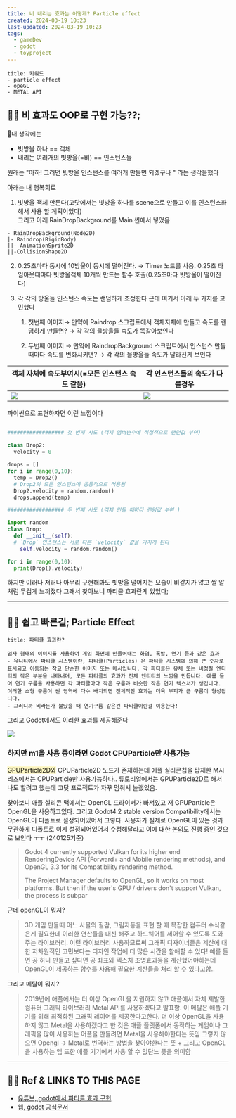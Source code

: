 ```yaml
---
title: 비 내리는 효과는 어떻게? Particle effect
created: 2024-03-19 10:23
last-updated: 2024-03-19 10:23
tags:
  - gameDev
  - godot
  - toyproject
---
```

```ad-note
title: 키워드
- particle effect
- opeGL
- METAL API  
```


## 👯‍♂️ 비 효과도 OOP로 구현 가능??;

내 생각에는 
- 빗방울 하나 ==  객체
- 내리는 여러개의 빗방울(=비) == 인스턴스들

원래는 "아하! 그러면 빗방울 인스턴스를 여러개 만들면 되겠구나 " 라는 생각을했다



아래는 내 행복회로

1. 빗방울 객체 만든다(고닷에서는 빗방울 하나를 scene으로 만들고 이를 인스턴스화해서 사용 할 계획이었다)  
    그리고 아래 RainDropBackground를 Main 씬에서 넣었음
    

```
- RainDropBackground(Node2D)
|- Raindrop(RigidBody)
||- AnimationSprite2D
||-CollisionShape2D
```

2. 0.25초마다 동시에 10방울이 동시에 떨어진다. → Timer 노드를 사용. 0.25초 타임아웃때마다 빗방울객체 10개씩 만드는 함수 호출(0.25초마다 빗방울이 떨어진다)
    
3. 각 각의 방울들 인스턴스 속도는 랜덤하게 조정한다 근데 여기서 아래 두 가지를 고민했다
    
    1. 첫번째 이미지→ 만약에 Raindrop 스크립트에서 객체자체에 만들고 속도를 랜덤하게 만들면? → 각 각의 물방울들 속도가 똑같아보인다
        
    2. 두번째 이미지 → 만약에 RaindropBackground 스크립트에서 인스턴스 만들 때마다 속도를 변화시키면? → 각 각의 물방울들 속도가 달라진게 보인다

| 객체 자체에 속도부여시(=모든 인스턴스 속도 같음)         | 각 인스턴스들의 속도가 다를경우                    |
| ------------------------------------ | ------------------------------------ |
| ![](https://i.imgur.com/gM16tKh.png) | ![](https://i.imgur.com/B3Evupq.png) |

파이썬으로 표현하자면 이런 느낌이다

```python

################## 첫 번째 시도 (객체 멤버변수에 직접적으로 랜던값 부여)
  
class Drop2:
  velocity = 0

drops = []
for i in range(0,10):
  temp = Drop2()
  # Drop2의 모든 인스턴스에 공통적으로 적용됨
  Drop2.velocity = random.random()
  drops.append(temp)

################## 두 번째 시도 (객체 만들 때마다 랜덤값 부여 )

import random
class Drop:
  def __init__(self):
  # `Drop` 인스턴스는 서로 다른 `velocity` 값을 가지게 된다
    self.velocity = random.random()

for i in range(0,10):
  print(Drop().velocity) 

```


하지만 이러나 저러나 아무리 구현해봐도 빗방울 떨어지는 모습이 비같지가 않고 쌀 알처럼 무겁게 느껴졌다 그래서 찾아보니 파티클 효과란게 있었다; 


--- 

## 👯‍♂️ 쉽고 빠른길; Particle Effect

```ad-important
title: 파티클 효과란?

입자 형태의 이미지를 사용하여 게임 화면에 만들어내는 화염, 폭발, 연기 등과 같은 효과  
- 유니티에서 파티클 시스템이란, 파티클(Particles) 은 파티클 시스템에 의해 큰 숫자로 표시되고 이동되는 작고 단순한 이미지 또는 메시입니다. 각 파티클은 유체 또는 비정질 엔티티의 작은 부분을 나타내며, 모든 파티클의 효과가 전체 엔티티의 느낌을 만듭니다. 예를 들어 연기 구름을 사용하면 각 파티클마다 작은 구름과 비슷한 작은 연기 텍스처가 생깁니다. 이러한 소형 구름이 씬 영역에 다수 배치되면 전체적인 효과는 더욱 부피가 큰 구름이 형성됩니다.  
- 그러니까 비라든가 불났을 때 연기구름 같은건 파티클이란걸 이용한다!
```

그리고 Godot에서도 이러한 효과를 제공해준다

![](https://i.imgur.com/ZpxgEZt.png)



### 하지만 m1을 사용 중이라면 Godot CPUParticle만 사용가능

<mark style="background: #FFF3A3A6;">GPUParticle2D와</mark> CPUParticle2D 노드가 존재하는데 애플 실리콘칩을 탑재한 M시리즈에서는 CPUParticle만 사용가능하다.. 튜토리얼에서는 GPUParticle2D로 해서 나도 할려고 했는데 고닷 프로젝트가 자꾸 멈춰서 놀랬었음.

찾아보니 애플 실리콘 맥에서는 OpenGL 드라이버가 빠져있고 저 GPUParticle은 OpenGL을 사용하고있다. 그리고 Godot4.2 stable version Compatibility에서는 OpenGL이 디폴트로 설정되어있어서 그렇다. 사용자가 실제로 OpenGL이 있는 것과 무관하게 디폴트로 이게 설정되어있어서 수정해달라고 이에 대한 [논의](https://github.com/godotengine/godot-proposals/issues/8006)도 진행 중인 것으로 보인다 ㅜㅜ (240125기준)

> Godot 4 currently supported Vulkan for its higher end RenderingDevice API (Forward+ and Mobile rendering methods), and OpenGL 3.3 for its Compatibility rendering method.
> 
> The Project Manager defaults to OpenGL, so it works on most platforms. But then if the user's GPU / drivers don't support Vulkan, the process is subpar

근데 openGL이 뭐지?

> 3D 게임 만들때 어느 사물의 질감, 그림자등을 표현 할 때 복잡한 컴퓨터 수식같은게 필요한데 이러한 연산들을 대신 해주고 하드웨어를 제어할 수 있도록 도와주는 라이브러리. 이런 라이브러리 사용하므로써 그래픽 디자이너들은 계산에 대한 저차원적인 고민보다는 디자인 작업에 더 많은 시간을 할애할 수 있다! 예를 들면 공 하나 만들고 싶다면 공 좌표와 텍스처 조명효과등을 계산했어야하는데 OpenGL이 제공하는 함수를 사용해 필요한 계산들을 처리 할 수 있다고함..

그리고 메탈이 뭐지?

> 2019년에 애플에서는 더 이상 OpenGL을 지원하지 않고 애플에서 자체 제발한 컴퓨터 그래픽 라이브러리 Metal API를 사용하겠다고 발표함. 이 메탈은 애플 기기를 위해 최적화된 그래픽 레이어를 제공한다고한다. 더 이상 OpenGL을 사용하지 않고 Metal을 사용하겠다고 한 것은 애플 플랫폼에서 동작하는 게임이나 그래픽을 많이 사용하는 어플을 만들려면 Metal을 사용해야한다는 뜻임 그렇지 않으면 Opengl → Metal로 번역하는 방법을 찾아야한다는 뜻 + 그리고 OpenGL을 사용하는 앱 또한 애플 기기에서 사용 할 수 없단느 뜻을 의미함


--- 

## 👯‍♂️ Ref & LINKS TO THIS PAGE

-  [유튜브, godot에서 파티클 효과 구현]([https://www.youtube.com/watch?v=W5lR6Q31VFQ](https://www.youtube.com/watch?v=W5lR6Q31VFQ))
- [웹, godot 공식문서]([https://docs.godotengine.org/en/stable/tutorials/2d/particle_systems_2d.html](https://docs.godotengine.org/en/stable/tutorials/2d/particle_systems_2d.html))